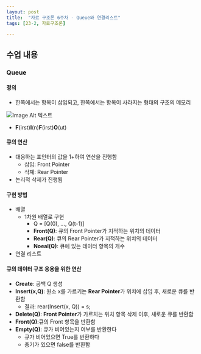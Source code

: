 ```yaml
---
layout: post
title:  "자료 구조론 6주차 - Queue와 연결리스트"
tags: [23-2, 자료구조론]

---
```


## 수업 내용

### Queue

#### 정의

- 한쪽에서는 항목이 삽입되고, 한쪽에서는 항목이 사라지는 형태의 구조의 메모리

![Image Alt 텍스트]({{link}}/assets/img/DS/2nd/Queue.png )

- **F**(irst)**I**(n)**F**(irst)**O**(ut)

#### 큐의 연산

- 대응하는 포인터의 값을 1+하여 연산을 진행함
  - 삽입: Front Pointer
  - 삭졔: Rear Pointer
- 논리적 삭제가 진행됨

#### 구현 방법

- 배열
  - 1차원 배열로 구현
    - Q = [Q(0), ..., Q(t-1)]
    - **Front(Q)**: 큐의 Front Pointer가 지적하는 위치의 데이터
    - **Rear(Q)**: 큐의 Rear Pointer가 지적하는 위치의 데이터
    - **Noeal(Q)**: 큐에 있는 데이터 항목의 개수
- 연결 리스트

#### 큐의 데이터 구조 응용을 위한 연산

- **Create**:  공백 Q 생성
- **Insert(x,Q)**: 원소 x를 가르키는 **Rear Pointer**가 위치에 삽입 후, 새로운 큐를 반환함
  - 결과: rear(Insert(x, Q)) = s;
- **Delete(Q)**: **Front Pointer**가 가르치는 위치 항목 삭제 이후,  새로운 큐를 반환함
- **Front(Q)**:큐의 Front 항목을 반환함
- **Empty(Q)**: 큐가 비어있는지 여부를 반환한다
  - 큐가 비어있으면 True를 반환하다
  - 총기가 있으면 false를 반환함
